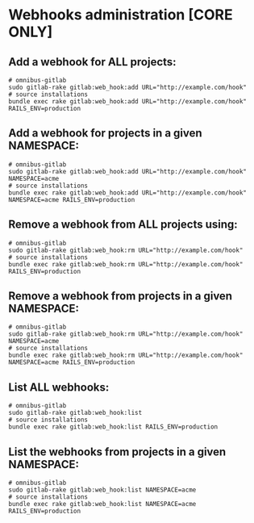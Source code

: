 # Webhooks administration **[CORE ONLY]**

## Add a webhook for **ALL** projects:

    # omnibus-gitlab
    sudo gitlab-rake gitlab:web_hook:add URL="http://example.com/hook"
    # source installations
    bundle exec rake gitlab:web_hook:add URL="http://example.com/hook" RAILS_ENV=production

## Add a webhook for projects in a given **NAMESPACE**:

    # omnibus-gitlab
    sudo gitlab-rake gitlab:web_hook:add URL="http://example.com/hook" NAMESPACE=acme
    # source installations
    bundle exec rake gitlab:web_hook:add URL="http://example.com/hook" NAMESPACE=acme RAILS_ENV=production

## Remove a webhook from **ALL** projects using:

    # omnibus-gitlab
    sudo gitlab-rake gitlab:web_hook:rm URL="http://example.com/hook"
    # source installations
    bundle exec rake gitlab:web_hook:rm URL="http://example.com/hook" RAILS_ENV=production

## Remove a webhook from projects in a given **NAMESPACE**:

    # omnibus-gitlab
    sudo gitlab-rake gitlab:web_hook:rm URL="http://example.com/hook" NAMESPACE=acme
    # source installations
    bundle exec rake gitlab:web_hook:rm URL="http://example.com/hook" NAMESPACE=acme RAILS_ENV=production

## List **ALL** webhooks:

    # omnibus-gitlab
    sudo gitlab-rake gitlab:web_hook:list
    # source installations
    bundle exec rake gitlab:web_hook:list RAILS_ENV=production

## List the webhooks from projects in a given **NAMESPACE**:

    # omnibus-gitlab
    sudo gitlab-rake gitlab:web_hook:list NAMESPACE=acme
    # source installations
    bundle exec rake gitlab:web_hook:list NAMESPACE=acme RAILS_ENV=production
